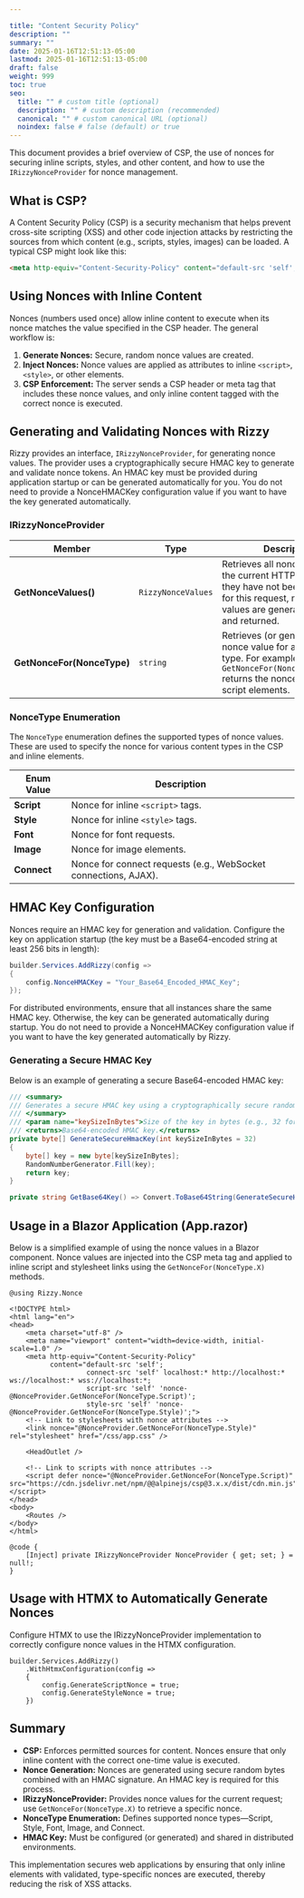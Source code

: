 ```yaml
---

title: "Content Security Policy"
description: ""
summary: ""
date: 2025-01-16T12:51:13-05:00
lastmod: 2025-01-16T12:51:13-05:00
draft: false
weight: 999
toc: true
seo:
  title: "" # custom title (optional)
  description: "" # custom description (recommended)
  canonical: "" # custom canonical URL (optional)
  noindex: false # false (default) or true
---
```


This document provides a brief overview of CSP, the use of nonces for securing inline scripts, styles, and other content, and how to use the `IRizzyNonceProvider` for nonce management.

## What is CSP?

A Content Security Policy (CSP) is a security mechanism that helps prevent cross-site scripting (XSS) and other code injection attacks by restricting the sources from which content (e.g., scripts, styles, images) can be loaded. A typical CSP might look like this:

```html
<meta http-equiv="Content-Security-Policy" content="default-src 'self'; base-uri 'self'; script-src 'self' 'nonce-<REPLACE_WITH_ONE_TIME_USE_RANDOM_STRING>'; style-src 'self' 'nonce-<REPLACE_WITH_ONE_TIME_USE_RANDOM_STRING>';" />
```

## Using Nonces with Inline Content

Nonces (numbers used once) allow inline content to execute when its nonce matches the value specified in the CSP header. The general workflow is:

1. **Generate Nonces:** Secure, random nonce values are created.
2. **Inject Nonces:** Nonce values are applied as attributes to inline `<script>`, `<style>`, or other elements.
3. **CSP Enforcement:** The server sends a CSP header or meta tag that includes these nonce values, and only inline content tagged with the correct nonce is executed.

## Generating and Validating Nonces with Rizzy

Rizzy provides an interface, `IRizzyNonceProvider`, for generating nonce values. The provider uses a cryptographically secure HMAC key to generate and validate nonce tokens. An HMAC key must be provided during application startup or can be generated automatically for you. You do not need to provide a NonceHMACKey configuration value if you want to have the key generated automatically.

### IRizzyNonceProvider

| Member                     | Type               | Description                                                                                                                                                                                                                      |
|----------------------------|--------------------|----------------------------------------------------------------------------------------------------------------------------------------------------------------------------------------------------------------------------------|
| **GetNonceValues()**       | `RizzyNonceValues` | Retrieves all nonce values for the current HTTP request. If they have not been generated for this request, new nonce values are generated, cached, and returned.                                                             |
| **GetNonceFor(NonceType)** | `string`           | Retrieves (or generates) the nonce value for a given nonce type. For example, `GetNonceFor(NonceType.Script)` returns the nonce used in inline script elements.                                                                |

### NonceType Enumeration

The `NonceType` enumeration defines the supported types of nonce values. These are used to specify the nonce for various content types in the CSP and inline elements.

| Enum Value | Description                                                       |
|------------|-------------------------------------------------------------------|
| **Script** | Nonce for inline `<script>` tags.                                 |
| **Style**  | Nonce for inline `<style>` tags.                                  |
| **Font**   | Nonce for font requests.                                          |
| **Image**  | Nonce for image elements.                                         |
| **Connect**| Nonce for connect requests (e.g., WebSocket connections, AJAX).     |

## HMAC Key Configuration

Nonces require an HMAC key for generation and validation. Configure the key on application startup (the key must be a Base64-encoded string at least 256 bits in length):

```csharp
builder.Services.AddRizzy(config =>
{
    config.NonceHMACKey = "Your_Base64_Encoded_HMAC_Key";
});
```

For distributed environments, ensure that all instances share the same HMAC key. Otherwise, the key can be generated automatically during startup. You do not need to provide a NonceHMACKey configuration value if you want to have the key generated automatically by Rizzy.

### Generating a Secure HMAC Key

Below is an example of generating a secure Base64-encoded HMAC key:

```csharp
/// <summary>
/// Generates a secure HMAC key using a cryptographically secure random number generator.
/// </summary>
/// <param name="keySizeInBytes">Size of the key in bytes (e.g., 32 for 256-bit).</param>
/// <returns>Base64-encoded HMAC key.</returns>
private byte[] GenerateSecureHmacKey(int keySizeInBytes = 32)
{
    byte[] key = new byte[keySizeInBytes];
    RandomNumberGenerator.Fill(key);
    return key;
}

private string GetBase64Key() => Convert.ToBase64String(GenerateSecureHmacKey());
```

## Usage in a Blazor Application (App.razor)

Below is a simplified example of using the nonce values in a Blazor component. Nonce values are injected into the CSP meta tag and applied to inline script and stylesheet links using the `GetNonceFor(NonceType.X)` methods.

```razor
@using Rizzy.Nonce

<!DOCTYPE html>
<html lang="en">
<head>
    <meta charset="utf-8" />
    <meta name="viewport" content="width=device-width, initial-scale=1.0" />
    <meta http-equiv="Content-Security-Policy" 
          content="default-src 'self'; 
                   connect-src 'self' localhost:* http://localhost:* ws://localhost:* wss://localhost:*; 
                   script-src 'self' 'nonce-@NonceProvider.GetNonceFor(NonceType.Script)'; 
                   style-src 'self' 'nonce-@NonceProvider.GetNonceFor(NonceType.Style)';">
    <!-- Link to stylesheets with nonce attributes -->
    <link nonce="@NonceProvider.GetNonceFor(NonceType.Style)" rel="stylesheet" href="/css/app.css" />

    <HeadOutlet />

    <!-- Link to scripts with nonce attributes -->
    <script defer nonce="@NonceProvider.GetNonceFor(NonceType.Script)" src="https://cdn.jsdelivr.net/npm/@@alpinejs/csp@3.x.x/dist/cdn.min.js"></script>
</head>
<body>
    <Routes />
</body>
</html>

@code {
    [Inject] private IRizzyNonceProvider NonceProvider { get; set; } = null!;
}
```

## Usage with HTMX to Automatically Generate Nonces

Configure HTMX to use the IRizzyNonceProvider implementation to correctly configure nonce values in the HTMX configuration.

```razor
builder.Services.AddRizzy()
    .WithHtmxConfiguration(config =>
    {
        config.GenerateScriptNonce = true;
        config.GenerateStyleNonce = true;
    })
```

## Summary

- **CSP:** Enforces permitted sources for content. Nonces ensure that only inline content with the correct one-time value is executed.
- **Nonce Generation:** Nonces are generated using secure random bytes combined with an HMAC signature. An HMAC key is required for this process.
- **IRizzyNonceProvider:** Provides nonce values for the current request; use `GetNonceFor(NonceType.X)` to retrieve a specific nonce.
- **NonceType Enumeration:** Defines supported nonce types—Script, Style, Font, Image, and Connect.
- **HMAC Key:** Must be configured (or generated) and shared in distributed environments.

This implementation secures web applications by ensuring that only inline elements with validated, type-specific nonces are executed, thereby reducing the risk of XSS attacks.

